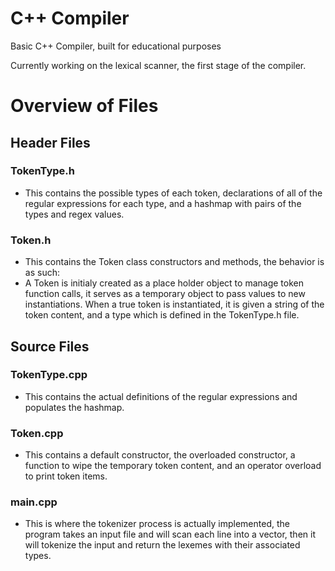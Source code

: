 # C++ Compiler

Basic C++ Compiler, built for educational purposes 

Currently working on the lexical scanner, the first stage of the compiler.

# Overview of Files


## Header Files

### TokenType.h
 - This contains the possible types of each token, declarations of all of the regular expressions for each type, and a hashmap with pairs of the
types and regex values.

###  Token.h
  - This contains the Token class constructors and methods, the behavior is as such:
  - A Token is initialy created as a place holder object to manage token function calls, it serves as a temporary object to
  pass values to new instantiations. When a true token is instantiated, it is given a string of the token content, and a
  type which is defined in the TokenType.h file.

## Source Files

### TokenType.cpp
 - This contains the actual definitions of the regular expressions and populates the hashmap.

### Token.cpp
 - This contains a default constructor, the overloaded constructor, a function to wipe the temporary token content, and an operator
overload to print token items.

### main.cpp
- This is where the tokenizer process is actually implemented, the program takes an input file and will scan each line into a vector,
then it will tokenize the input and return the lexemes with their associated types.
